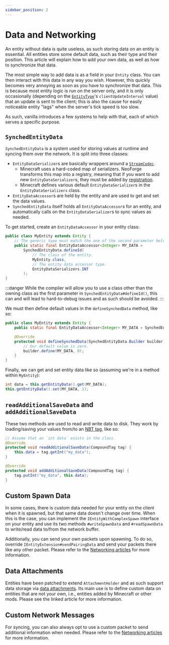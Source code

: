 ```yaml
---
sidebar_position: 2
---
```

# Data and Networking

An entity without data is quite useless, as such storing data on an entity is essential. All entities store some default data, such as their type and their position. This article will explain how to add your own data, as well as how to synchronize that data.

The most simple way to add data is as a field in your `Entity` class. You can then interact with this data in any way you wish. However, this quickly becomes very annoying as soon as you have to synchronize that data. This is because most entity logic is run on the server only, and it is only occasionally (depending on the [`EntityType`][entitytype]'s `clientUpdateInterval` value) that an update is sent to the client; this is also the cause for easily noticeable entity "lags" when the server's tick speed is too slow.

As such, vanilla introduces a few systems to help with that, each of which serves a specific purpose.

## `SynchedEntityData`

`SynchedEntityData` is a system used for storing values at runtime and syncing them over the network. It is split into three classes:

- `EntityDataSerializer`s are basically wrappers around a [`StreamCodec`][streamcodec].
    - Minecraft uses a hard-coded map of serializers. NeoForge transforms this map into a registry, meaning that if you want to add new `EntityDataSerializer`s, they must be added by [registration].
    - Minecraft defines various default `EntityDataSerializer`s in the `EntityDataSerializers` class.
- `EntityDataAccessor`s are held by the entity and are used to get and set the data values.
- `SynchedEntityData` itself holds all `EntityDataAccessor`s for an entity, and automatically calls on the `EntityDataSerializer`s to sync values as needed.

To get started, create an `EntityDataAccessor` in your entity class:

```java
public class MyEntity extends Entity {
    // The generic type must match the one of the second parameter below.
    public static final EntityDataAccessor<Integer> MY_DATA =
        SynchedEntityData.defineId(
            // The class of the entity.
            MyEntity.class,
            // The entity data accessor type.
            EntityDataSerializers.INT
        );
}
```

:::danger
While the compiler will allow you to use a class other than the owning class as the first parameter in `SynchedEntityData#defineId()`, this can and will lead to hard-to-debug issues and as such should be avoided.
:::

We must then define default values in the `defineSynchedData` method, like so:

```java
public class MyEntity extends Entity {
    public static final EntityDataAccessor<Integer> MY_DATA = SynchedEntityData.defineId(MyEntity.class, EntityDataSerializers.INT);

    @Override
    protected void defineSynchedData(SynchedEntityData.Builder builder) {
        // Our default value is zero.
        builder.define(MY_DATA, 0);
    }
}
```

Finally, we can get and set entity data like so (assuming we're in a method within `MyEntity`):

```java
int data = this.getEntityData().get(MY_DATA);
this.getEntityData().set(MY_DATA, 1);
```

## `readAdditionalSaveData` and `addAdditionalSaveData`

These two methods are used to read and write data to disk. They work by loading/saving your values from/to an [NBT tag][nbt], like so:

```java
// Assume that an `int data` exists in the class.
@Override
protected void readAdditionalSaveData(CompoundTag tag) {
    this.data = tag.getInt("my_data");
}

@Override
protected void addAdditionalSaveData(CompoundTag tag) {
    tag.putInt("my_data", this.data);
}
```

## Custom Spawn Data

In some cases, there is custom data needed for your entity on the client when it is spawned, but that same data doesn't change over time. When this is the case, you can implement the `IEntityWithComplexSpawn` interface on your entity and use its two methods `#writeSpawnData` and `#readSpawnData` to write/read data to/from the network buffer.

Additionally, you can send your own packets upon spawning. To do so, override `IEntityExtension#sendPairingData` and send your packets there like any other packet. Please refer to the [Networking articles][networking] for more information.

## Data Attachments

Entities have been patched to extend `AttachmentHolder` and as such support data storage via [data attachments][attachment]. Its main use is to define custom data on entities that are not your own, i.e., entities added by Minecraft or other mods. Please see the linked article for more information.

## Custom Network Messages

For syncing, you can also always opt to use a custom packet to send additional information when needed. Please refer to the [Networking articles][networking] for more information.

[attachment]: ../datastorage/attachments.md
[entitytype]: index.md#entitytype
[nbt]: ../datastorage/nbt.md
[networking]: ../networking/index.md
[registration]: ../concepts/registries.md#methods-for-registering
[streamcodec]: ../networking/streamcodecs.md
